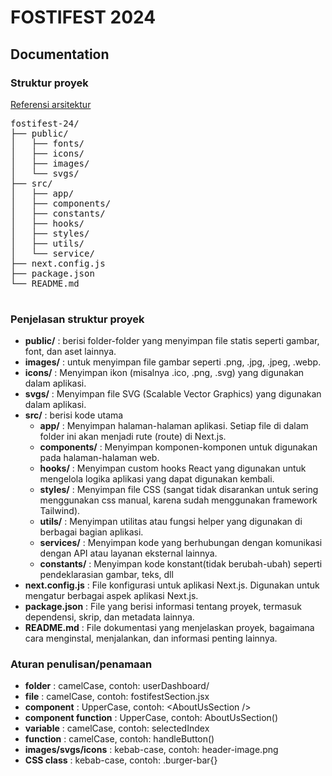 <!DOCTYPE html>
<html lang="en">
<body>
  <div class="container">
    <h1>FOSTIFEST 2024</h1>
    <h2>Documentation</h2>
    <h3>Struktur proyek</h3>
<a href="https://medium.com/@megh16/next-clean-architecture-a-guide-for-scalable-apps-611326d4581b "> Referensi arsitektur </a>
    <pre>
fostifest-24/
├── public/
│   ├── fonts/
│   ├── icons/
│   ├── images/
│   └── svgs/
├── src/
│   ├── app/
│   ├── components/
│   ├── constants/
│   ├── hooks/
│   ├── styles/
│   ├── utils/
│   └── service/
├── next.config.js
├── package.json
└── README.md
    </pre>
    <h3>Penjelasan struktur proyek</h3>
    <ul>
      <li><strong>public/</strong> : berisi folder-folder yang menyimpan file statis seperti gambar, font, dan aset lainnya.</li>
      <li><strong>images/</strong> : untuk menyimpan file gambar seperti .png, .jpg, .jpeg, .webp.</li>
      <li><strong>icons/</strong> : Menyimpan ikon (misalnya .ico, .png, .svg) yang digunakan dalam aplikasi.</li>
      <li><strong>svgs/</strong> : Menyimpan file SVG (Scalable Vector Graphics) yang digunakan dalam aplikasi.</li>
      <li><strong>src/</strong> : berisi kode utama
        <ul>
          <li><strong>app/</strong> : Menyimpan halaman-halaman aplikasi. Setiap file di dalam folder ini akan menjadi rute (route) di Next.js.</li>
          <li><strong>components/</strong> : Menyimpan komponen-komponen untuk digunakan pada halaman-halaman web.</li>
          <li><strong>hooks/</strong> : Menyimpan custom hooks React yang digunakan untuk mengelola logika aplikasi yang dapat digunakan kembali.</li>
          <li><strong>styles/</strong> : Menyimpan file CSS (sangat tidak disarankan untuk sering menggunakan css manual, karena sudah menggunakan framework Tailwind).</li>
          <li><strong>utils/</strong> : Menyimpan utilitas atau fungsi helper yang digunakan di berbagai bagian aplikasi.</li>
          <li><strong>services/</strong> : Menyimpan kode yang berhubungan dengan komunikasi dengan API atau layanan eksternal lainnya.</li>
          <li><strong>constants/</strong> : Menyimpan kode konstant(tidak berubah-ubah) seperti pendeklarasian gambar, teks, dll</li>
        </ul>
      </li>
      <li><strong>next.config.js</strong> : File konfigurasi untuk aplikasi Next.js. Digunakan untuk mengatur berbagai aspek aplikasi Next.js.</li>
      <li><strong>package.json</strong> : File yang berisi informasi tentang proyek, termasuk dependensi, skrip, dan metadata lainnya.</li>
      <li><strong>README.md</strong> : File dokumentasi yang menjelaskan proyek, bagaimana cara menginstal, menjalankan, dan informasi penting lainnya.</li>
    </ul>
    <h3>Aturan penulisan/penamaan</h3>
    <ul>
      <li><strong>folder</strong> : camelCase, contoh: userDashboard/</li>
      <li><strong>file</strong> : camelCase, contoh: fostifestSection.jsx</li>
      <li><strong>component</strong> : UpperCase, contoh: &lt;AboutUsSection /&gt;</li>
      <li><strong>component function</strong> : UpperCase, contoh: AboutUsSection()</li>
      <li><strong>variable</strong> : camelCase, contoh: selectedIndex</li>
      <li><strong>function</strong> : camelCase, contoh: handleButton()</li>
      <li><strong>images/svgs/icons</strong> : kebab-case, contoh: header-image.png</li>
      <li><strong>CSS class</strong> : kebab-case, contoh: .burger-bar{}</li>
    </ul>
  </div>
</body>
</html>
